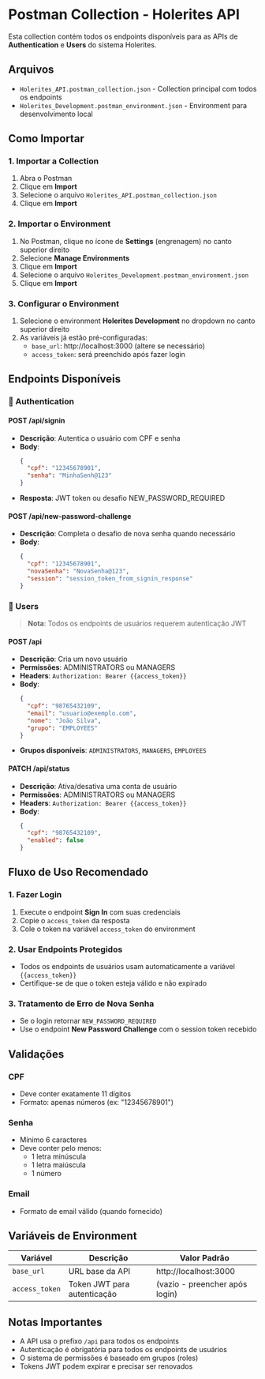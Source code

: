 # Postman Collection - Holerites API

Esta collection contém todos os endpoints disponíveis para as APIs de **Authentication** e **Users** do sistema Holerites.

## Arquivos

- `Holerites_API.postman_collection.json` - Collection principal com todos os endpoints
- `Holerites_Development.postman_environment.json` - Environment para desenvolvimento local

## Como Importar

### 1. Importar a Collection

1. Abra o Postman
2. Clique em **Import**
3. Selecione o arquivo `Holerites_API.postman_collection.json`
4. Clique em **Import**

### 2. Importar o Environment

1. No Postman, clique no ícone de **Settings** (engrenagem) no canto superior direito
2. Selecione **Manage Environments**
3. Clique em **Import**
4. Selecione o arquivo `Holerites_Development.postman_environment.json`
5. Clique em **Import**

### 3. Configurar o Environment

1. Selecione o environment **Holerites Development** no dropdown no canto superior direito
2. As variáveis já estão pré-configuradas:
   - `base_url`: http://localhost:3000 (altere se necessário)
   - `access_token`: será preenchido após fazer login

## Endpoints Disponíveis

### 🔐 Authentication

#### POST /api/signin

- **Descrição**: Autentica o usuário com CPF e senha
- **Body**:
  ```json
  {
    "cpf": "12345678901",
    "senha": "MinhaSenh@123"
  }
  ```
- **Resposta**: JWT token ou desafio NEW_PASSWORD_REQUIRED

#### POST /api/new-password-challenge

- **Descrição**: Completa o desafio de nova senha quando necessário
- **Body**:
  ```json
  {
    "cpf": "12345678901",
    "novaSenha": "NovaSenha@123",
    "session": "session_token_from_signin_response"
  }
  ```

### 👥 Users

> **Nota**: Todos os endpoints de usuários requerem autenticação JWT

#### POST /api

- **Descrição**: Cria um novo usuário
- **Permissões**: ADMINISTRATORS ou MANAGERS
- **Headers**: `Authorization: Bearer {{access_token}}`
- **Body**:
  ```json
  {
    "cpf": "98765432109",
    "email": "usuario@exemplo.com",
    "nome": "João Silva",
    "grupo": "EMPLOYEES"
  }
  ```
- **Grupos disponíveis**: `ADMINISTRATORS`, `MANAGERS`, `EMPLOYEES`

#### PATCH /api/status

- **Descrição**: Ativa/desativa uma conta de usuário
- **Permissões**: ADMINISTRATORS ou MANAGERS
- **Headers**: `Authorization: Bearer {{access_token}}`
- **Body**:
  ```json
  {
    "cpf": "98765432109",
    "enabled": false
  }
  ```

## Fluxo de Uso Recomendado

### 1. Fazer Login

1. Execute o endpoint **Sign In** com suas credenciais
2. Copie o `access_token` da resposta
3. Cole o token na variável `access_token` do environment

### 2. Usar Endpoints Protegidos

- Todos os endpoints de usuários usam automaticamente a variável `{{access_token}}`
- Certifique-se de que o token esteja válido e não expirado

### 3. Tratamento de Erro de Nova Senha

- Se o login retornar `NEW_PASSWORD_REQUIRED`
- Use o endpoint **New Password Challenge** com o session token recebido

## Validações

### CPF

- Deve conter exatamente 11 dígitos
- Formato: apenas números (ex: "12345678901")

### Senha

- Mínimo 6 caracteres
- Deve conter pelo menos:
  - 1 letra minúscula
  - 1 letra maiúscula
  - 1 número

### Email

- Formato de email válido (quando fornecido)

## Variáveis de Environment

| Variável       | Descrição                   | Valor Padrão                   |
| -------------- | --------------------------- | ------------------------------ |
| `base_url`     | URL base da API             | http://localhost:3000          |
| `access_token` | Token JWT para autenticação | (vazio - preencher após login) |

## Notas Importantes

- A API usa o prefixo `/api` para todos os endpoints
- Autenticação é obrigatória para todos os endpoints de usuários
- O sistema de permissões é baseado em grupos (roles)
- Tokens JWT podem expirar e precisar ser renovados
